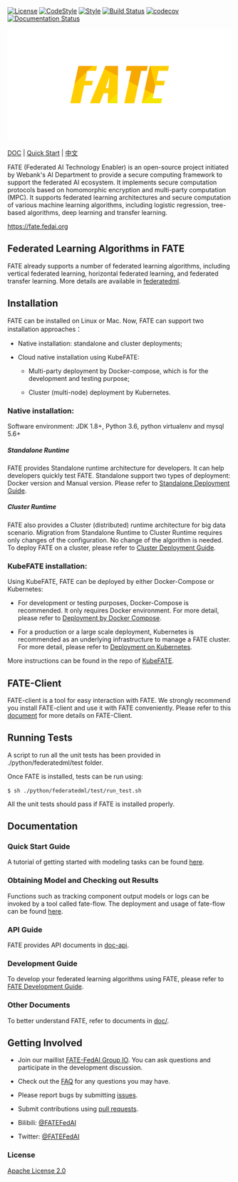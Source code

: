[![License](https://img.shields.io/badge/License-Apache%202.0-blue.svg)](https://opensource.org/licenses/Apache-2.0) [![CodeStyle](https://img.shields.io/badge/Check%20Style-Google-brightgreen)](https://checkstyle.sourceforge.io/google_style.html) [![Style](https://img.shields.io/badge/Check%20Style-Black-black)](https://checkstyle.sourceforge.io/google_style.html) [![Build Status](https://travis-ci.org/FederatedAI/FATE.svg?branch=master)](https://travis-ci.org/FederatedAI/FATE)
[![codecov](https://codecov.io/gh/FederatedAI/FATE/branch/master/graph/badge.svg)](https://codecov.io/gh/FederatedAI/FATE)
[![Documentation Status](https://readthedocs.org/projects/fate/badge/?version=latest)](https://fate.readthedocs.io/en/latest/?badge=latest)

<div align="center">
  <img src="./doc/images/FATE_logo.png">
</div>

[DOC](./doc) | [Quick Start](./examples/pipeline/README.rst) | [中文](./README_zh.md)

FATE (Federated AI Technology Enabler) is an open-source project initiated by Webank's AI Department to provide a secure computing framework to support the federated AI ecosystem. It implements secure computation protocols based on homomorphic encryption and multi-party computation (MPC). It supports federated learning architectures and secure computation of various machine learning algorithms, including logistic regression, tree-based algorithms, deep learning and transfer learning.

<https://fate.fedai.org>


## Federated Learning Algorithms in FATE
FATE already supports a number of federated learning algorithms, including vertical federated learning, horizontal federated learning, and federated transfer learning. More details are available in [federatedml](./python/federatedml).


## Installation

FATE can be installed on Linux or Mac. Now, FATE can support two installation approaches：

* Native installation: standalone and cluster deployments;

* Cloud native installation using KubeFATE:

	- Multi-party deployment by Docker-compose, which is for the development and testing purpose;

	- Cluster (multi-node) deployment by Kubernetes.

### Native installation:
Software environment: JDK 1.8+, Python 3.6, python virtualenv and mysql 5.6+

##### Standalone Runtime
FATE provides Standalone runtime architecture for developers. It can help developers quickly test FATE. Standalone support two types of deployment: Docker version and Manual version. Please refer to [Standalone Deployment Guide](deploy/standalone-deploy/).

##### Cluster Runtime
FATE also provides a Cluster (distributed) runtime architecture for big data scenario. Migration from Standalone Runtime to Cluster Runtime requires only changes of the configuration. No change of the algorithm is needed. To deploy FATE on a cluster, please refer to [Cluster Deployment Guide](./cluster-deploy).

### KubeFATE installation:
Using KubeFATE, FATE can be deployed by either Docker-Compose or Kubernetes:

* For development or testing purposes, Docker-Compose is recommended. It only requires Docker environment. For more detail, please refer to [Deployment by Docker Compose](https://github.com/FederatedAI/KubeFATE/tree/master/docker-deploy).

* For a production or a large scale deployment, Kubernetes is recommended as an underlying infrastructure to manage a FATE cluster. For more detail, please refer to [Deployment on Kubernetes](https://github.com/FederatedAI/KubeFATE/blob/master/k8s-deploy).

More instructions can be found in the repo of [KubeFATE](https://github.com/FederatedAI/KubeFATE).

## FATE-Client 
FATE-client is a tool for easy interaction with FATE. We strongly recommend you install FATE-client and use it with FATE conveniently. Please refer to this [document](./python/fate_client/README.rst) for more details on FATE-Client.


## Running Tests

A script to run all the unit tests has been provided in ./python/federatedml/test folder.

Once FATE is installed, tests can be run using:

```$ sh ./python/federatedml/test/run_test.sh```

All the unit tests should pass if FATE is installed properly.

## Documentation
### Quick Start Guide

A tutorial of getting started with modeling tasks can be found [here](./examples/pipeline/README.rst).

###  Obtaining Model and Checking out Results
Functions such as tracking component output models or logs can be invoked by a tool called fate-flow. The deployment and usage of fate-flow can be found [here](./python/fate_flow/README.md).

### API Guide
FATE provides API documents in [doc-api](https://fate.readthedocs.io/en/latest/?badge=latest).
### Development Guide
To develop your federated learning algorithms using FATE, please refer to [FATE Development Guide](./doc/develop_guide.rst).
### Other Documents
To better understand FATE, refer to documents in [doc/](./doc/). 

## Getting Involved

*  Join our maillist [FATE-FedAI Group IO](https://groups.io/g/Fate-FedAI). You can ask questions and participate in the development discussion.

*  Check out the [FAQ](https://github.com/FederatedAI/FATE/wiki) for any questions you may have.

*  Please report bugs by submitting [issues](https://github.com/FederatedAI/FATE/issues).

*  Submit contributions using [pull requests](https://github.com/FederatedAI/FATE/pulls).

* Bilibili: [@FATEFedAI](https://space.bilibili.com/457797601?from=search&seid=6776229889454067000)

* Twitter: [@FATEFedAI](https://twitter.com/FateFedAI)

### License
[Apache License 2.0](LICENSE)

